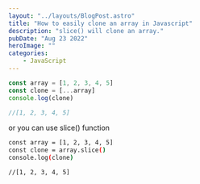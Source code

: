 ```yaml
---
layout: "../layouts/BlogPost.astro"
title: "How to easily clone an array in Javascript"
description: "slice() will clone an array."
pubDate: "Aug 23 2022"
heroImage: ""
categories: 
    - JavaScript
--- 
```


```javascript
const array = [1, 2, 3, 4, 5]
const clone = [...array]
console.log(clone)

//[1, 2, 3, 4, 5]
```

or you can use slice() function

```bash
const array = [1, 2, 3, 4, 5]
const clone = array.slice()
console.log(clone)

//[1, 2, 3, 4, 5]
```